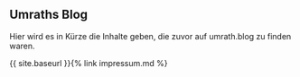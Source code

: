 ## Umraths Blog

Hier wird es in Kürze die Inhalte geben, die zuvor auf umrath.blog zu finden waren.

{{ site.baseurl }}{% link impressum.md %}
